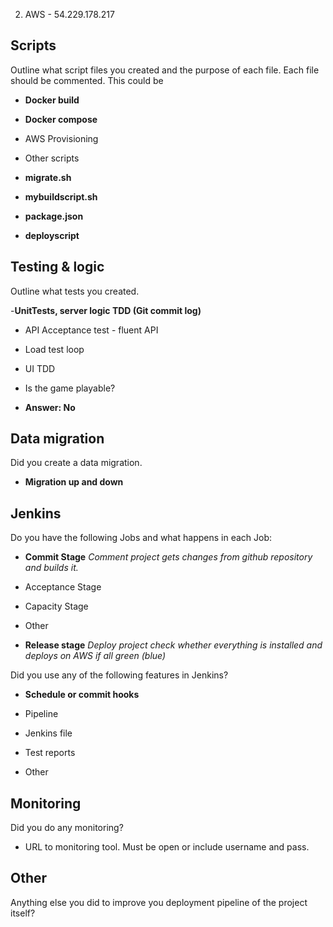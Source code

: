 2. AWS - 54.229.178.217


## Scripts

Outline what script files you created and the purpose of each file. Each file should be commented. This could be

- __**Docker build**__

- __**Docker compose**__

- AWS Provisioning 

- Other scripts

- __**migrate.sh**__

- __**mybuildscript.sh**__

- __**package.json**__

- __**deployscript**__


## Testing & logic

Outline what tests you created.

-__**UnitTests, server logic TDD (Git commit log)**__

- API Acceptance test - fluent API

- Load test loop

- UI TDD

- Is the game playable?
- **Answer: No**

## Data migration

Did you create a data migration.

- __**Migration up and down**__


## Jenkins

Do you have the following Jobs and what happens in each Job:

- __**Commit Stage**__
 *Comment project gets changes from github repository and builds it.*

- Acceptance Stage

- Capacity Stage

- Other

- __**Release stage**__
 *Deploy project check whether everything is installed and deploys on AWS if all green (blue)*


Did you use any of the following features in Jenkins?

- **Schedule or commit hooks**

- Pipeline

- Jenkins file

- Test reports

- Other


## Monitoring

Did you do any monitoring?

- URL to monitoring tool. Must be open or include username and pass.


## Other

Anything else you did to improve you deployment pipeline of the project itself?
